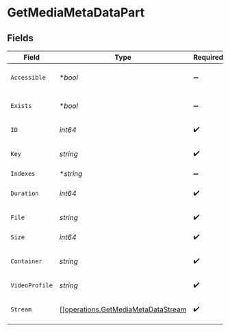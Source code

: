 # GetMediaMetaDataPart


## Fields

| Field                                                                                    | Type                                                                                     | Required                                                                                 | Description                                                                              | Example                                                                                  |
| ---------------------------------------------------------------------------------------- | ---------------------------------------------------------------------------------------- | ---------------------------------------------------------------------------------------- | ---------------------------------------------------------------------------------------- | ---------------------------------------------------------------------------------------- |
| `Accessible`                                                                             | **bool*                                                                                  | :heavy_minus_sign:                                                                       | Indicates if the part is accessible.                                                     | true                                                                                     |
| `Exists`                                                                                 | **bool*                                                                                  | :heavy_minus_sign:                                                                       | Indicates if the part exists.                                                            | true                                                                                     |
| `ID`                                                                                     | *int64*                                                                                  | :heavy_check_mark:                                                                       | Unique part identifier.                                                                  | 418385                                                                                   |
| `Key`                                                                                    | *string*                                                                                 | :heavy_check_mark:                                                                       | Key to access this part.                                                                 | /library/parts/418385/1735864239/file.mkv                                                |
| `Indexes`                                                                                | **string*                                                                                | :heavy_minus_sign:                                                                       | N/A                                                                                      | sd                                                                                       |
| `Duration`                                                                               | *int64*                                                                                  | :heavy_check_mark:                                                                       | Duration of the part in milliseconds.                                                    | 9610350                                                                                  |
| `File`                                                                                   | *string*                                                                                 | :heavy_check_mark:                                                                       | File path for the part.                                                                  | /mnt/Movies_1/W/Wicked (2024).mkv                                                        |
| `Size`                                                                                   | *int64*                                                                                  | :heavy_check_mark:                                                                       | File size in bytes.                                                                      | 30649952104                                                                              |
| `Container`                                                                              | *string*                                                                                 | :heavy_check_mark:                                                                       | Container format of the part.                                                            | mkv                                                                                      |
| `VideoProfile`                                                                           | *string*                                                                                 | :heavy_check_mark:                                                                       | Video profile for the part.                                                              | main 10                                                                                  |
| `Stream`                                                                                 | [][operations.GetMediaMetaDataStream](../../models/operations/getmediametadatastream.md) | :heavy_check_mark:                                                                       | An array of streams for this part.                                                       |                                                                                          |